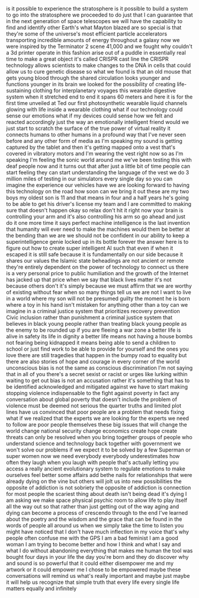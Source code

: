 
is it possible to experience the
stratosphere is it possible to build a
system to go into the stratosphere we
proceeded to do just that
I can guarantee that in the next
generation of space telescopes we will
have the capability to find and identify
other Earth&#39;s
what Mayton blazed are so special is
that they&#39;re some of the universe&#39;s most
efficient particle accelerators
transporting incredible amounts of
energy throughout a galaxy now we were
inspired by the Terminator 2 scene
41,000 and we fought why couldn&#39;t a 3d
printer operate in this fashion arise
out of a puddle in essentially real time
to make a great object
it&#39;s called CRISPR cast line the CRISPR
technology allows scientists to make
changes to the DNA in cells that could
allow us to cure genetic disease so what
we found is that an old mouse that gets
young blood through the shared
circulation looks younger and functions
younger in its brain
we looked for the possibility of
creating life-sustaining clothing for
interplanetary voyages this wearable
digestive system when it stretched
end to end it spans 60 meters and here
it is for the first time unveiled at Ted
our first photosynthetic wearable liquid
channels glowing with life inside a
wearable clothing what if our technology
could sense our emotions what if my
devices could sense how we felt and
reacted accordingly just the way an
emotionally intelligent friend would we
just start to scratch the surface of the
true power of virtual reality
it connects humans to other humans in a
profound way that I&#39;ve never seen before
and any other form of media as I&#39;m
speaking my sound is getting captured by
the tablet and then it&#39;s getting mapped
onto a vest that&#39;s covered in vibratory
motors and I&#39;m wearing the vest right
now so as I&#39;m speaking I&#39;m feeling the
sonic world around me we&#39;ve been testing
this with deaf people now and it turns
out that after just a little bit of time
people can start feeling they can start
understanding the language of the vest
we do 3 million miles of testing in our
simulators every single day so you can
imagine the experience our vehicles have
we are looking forward to having this
technology on the road how soon can we
bring it out these are my two boys my
oldest son is 11 and that means in four
and a half years he&#39;s going to be able
to get his driver&#39;s license my team and
I are committed to making sure that
doesn&#39;t happen
okay so relax don&#39;t hit it
right now your brain is controlling your
arm and it&#39;s also controlling his arm so
go ahead and just do it one more time
it says perfect machine intelligence is
the last invention that humanity will
ever need to make the machines would
them be better at the bending than we
are we should not be confident in our
ability to keep a superintelligence
genie locked up in its bottle forever
the answer here is to figure out how to
create super intelligent AI such that
even if when it escaped it is still safe
because it is fundamentally on our side
because it shares our values the Islamic
state beheadings are not ancient or
remote they&#39;re entirely dependent on the
power of technology to connect us there
is a very personal price to public
humiliation and the growth of the
Internet has jacked up that price
when we say that black lives matter it&#39;s
not because others don&#39;t it&#39;s simply
because we must affirm that we are
worthy of existing without fear when so
many things tell us we are not I want to
live in a world where my son will not be
presumed guilty the moment he is born
where a toy in his hand isn&#39;t mistaken
for anything other than a toy can we
imagine in a criminal justice system
that prioritizes recovery prevention
Civic inclusion rather than punishment a
criminal justice system that believes in
black young people rather than treating
black young people as the enemy to be
rounded up if you are fleeing a war zone
a better life is alive in safety its
life in dignity a better life means not
having a house bombs not fearing being
kidnapped it means being able to send a
children to school or just find work to
be able to provide for yourself and the
ones you love there are still tragedies
that happen in the bumpy road to
equality but there are also stories of
hope and courage in every corner of the
world
unconscious bias is not the same as
conscious discrimination I&#39;m not saying
that in all of you there&#39;s a secret
sexist or racist or urges like lurking
within waiting to get out bias is not an
accusation rather it&#39;s something that
has to be identified acknowledged and
mitigated against we have to start
making stopping violence indispensable
to the fight against poverty in fact any
conversation about global poverty that
doesn&#39;t include the problem of violence
must be deemed not serious the quarter
truths and limited plot lines have us
convinced that poor people are a problem
that needs fixing what if we realized
that the experts we are looking for the
experts we need to follow are poor
people themselves these big issues that
will change the world change national
security change economics create hope
create threats can only be resolved when
you bring together groups of people who
understand science and technology back
together with government we won&#39;t solve
our problems if we expect it to be
solved by a few Superman or super women
now we need everybody everybody
underestimates how often they laugh when
you laugh with people that&#39;s actually
letting you access a really ancient
evolutionary system to regulate emotions
to make ourselves feel better some
affairs add bethe nails for
relationships that were already dying on
the vine but others will jolt us into
new possibilities the opposite of
addiction is not sobriety the opposite
of addiction is connection
for most people the scariest thing about
death isn&#39;t being dead it&#39;s dying I am
asking we make space physical psychic
room to allow life to play itself all
the way out so that rather than just
getting out of the way aging and dying
can become a process of crescendo
through to the end
I&#39;ve learned about the poetry and the
wisdom and the grace that can be found
in the words of people all around us
when we simply take the time to listen
you might have noticed that I don&#39;t have
much inflection in my voice that&#39;s why
people often confuse me with the GPS I
am a bad feminist I am a good woman I am
trying to become better and how I think
and what I say and what I do without
abandoning everything that makes me
human the tool was bought four days in
your life the day you&#39;re born and they
do discover why and sound is so powerful
that it could either disempower me and
my artwork or it could empower me I
chose to be empowered
maybe these conversations will remind us
what&#39;s really important and maybe just
maybe it will help us recognize that
simple truth that every life every
single life matters equally and
infinitely
